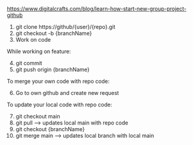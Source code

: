 
https://www.digitalcrafts.com/blog/learn-how-start-new-group-project-github

1. git clone https://github/{user}/{repo}.git
2. git checkout -b {branchName}
3. Work on code

While working on feature:

4. git commit 
5. git push origin {branchName}


To merge your own code with repo code:

6. Go to own github and create new request


To update your local code with repo code:

7. git checkout main
8. git pull --> updates local main with repo code
9. git checkout {branchName}
10. git merge main --> updates local branch with local main
